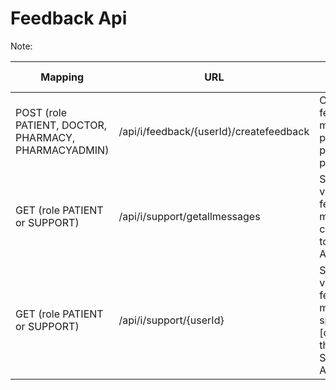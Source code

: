 # Feedback Api

Note:

| **Mapping** | URL | **Purpose** | **Request** | **Response**| if used |
| --- | --- | --- | --- | --- | --- |
| POST (role PATIENT, DOCTOR, PHARMACY, PHARMACYADMIN)  | /api/i/feedback/{userId}/createfeedback  | Create feedback messages by patient, doctor, pharmacy, pharmacyAdmin                                    |                 |                  |          |
| GET (role PATIENT or SUPPORT)                         | /api/i/support/getallmessages            | Support can view all feedback messages [obs: change the role to SUPPORT in API]                         |                 |                  |          |
| GET (role PATIENT or SUPPORT)                         | /api/i/support/{userId}                  | Support can view all feedback messages for a specific patient [obs: change the role to SUPPORT in API]  |                 |                  |          |